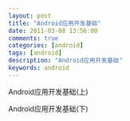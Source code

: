 ```yaml
---
layout: post
title: "Android应用开发基础"
date: 2011-03-08 13:56:00 
comments: true
categories: [android]
tags: [android]
description: "Android应用开发基础"
keywords: android
---
```



 
  
   Android应用开发基础(上)
  
 
 
  
   Android应用开发基础(下)
  
 


